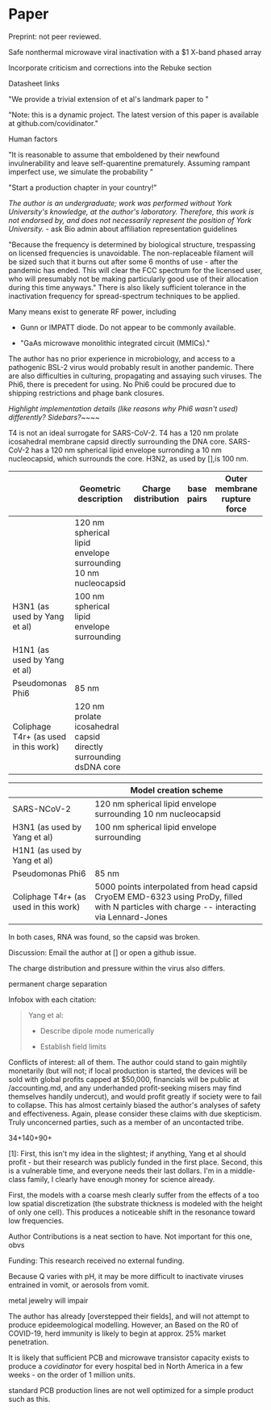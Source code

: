 # Paper

Preprint: not peer reviewed.

Safe nonthermal microwave viral inactivation with a $1 X-band phased array

Incorporate criticism and corrections into the Rebuke section

Datasheet links

"We provide a trivial extension of et al's landmark paper to "

"Note: this is a dynamic project. The latest version of this paper is available at github.com/covidinator."

Human factors

"It is reasonable to assume that emboldened by their newfound invulnerability and leave self-quarentine prematurely. Assuming rampant imperfect use, we simulate the probability "

"Start a production chapter in your country!"

*The author is an undergraduate; work was performed without York University's knowledge, at the author's laboratory. Therefore, this work is not endorsed by, and does not necessarily represent the position of York University.* - ask Bio admin about affiliation representation guidelines

"Because the frequency is determined by biological structure, trespassing on licensed frequencies is unavoidable. The non-replaceable filament will be sized such that it burns out after some 6 months of use - after the pandemic has ended. This will clear the FCC spectrum for the licensed user, who will presumably not be making particularly good use of their allocation during this time anyways." There is also likely sufficient tolerance in the inactivation frequency for spread-spectrum techniques to be applied.

Many means exist to generate RF power, including

- Gunn or IMPATT diode. Do not appear to be commonly available.

- "GaAs microwave monolithic integrated circuit (MMICs)."

The author has no prior experience in microbiology, and access to a pathogenic BSL-2 virus would probably result in another pandemic. There are also difficulties in culturing, propagating and assaying such viruses. The Phi6, there is precedent for using. No Phi6 could be procured due to shipping restrictions and phage bank closures.

*Highlight implementation details (like reasons why Phi6 wasn't used) differently? Sidebars?*~~~~

T4 is not an ideal surrogate for SARS-CoV-2. T4 has a 120 nm prolate icosahedral membrane capsid directly surrounding the DNA core. SARS-CoV-2 has a 120 nm spherical lipid envelope surronding a 10 nm nucleocapsid, which surrounds the core. H3N2, as used by [],is 100 nm.

|                                       | Geometric description                                             | Charge distribution | base pairs | Outer membrane rupture force | Outer membrane Young's Modulus | Force curve | SARS-NCoV-2 |
| ------------------------------------- | ----------------------------------------------------------------- | ------------------- | ---------- | ---------------------------- | ------------------------------ | ----------- | ----------- |
|                                       | 120 nm spherical lipid envelope surrounding 10 nm nucleocapsid    |                     |            |                              |                                | Fig []      |             |
| H3N1 (as used by Yang et al)          | 100 nm spherical lipid envelope surrounding                       |                     |            |                              |                                |             |             |
| H1N1 (as used by Yang et al)          |                                                                   |                     |            |                              |                                |             |             |
| Pseudomonas Phi6                      | 85 nm                                                             |                     |            |                              |                                |             |             |
| Coliphage T4r+ (as used in this work) | 120 nm prolate icosahedral capsid directly surrounding dsDNA core |                     |            |                              |                                |             |             |

|                                       | Model creation scheme                                                                                                                       |
| ------------------------------------- | ------------------------------------------------------------------------------------------------------------------------------------------- |
| SARS-NCoV-2                           | 120 nm spherical lipid envelope surrounding 10 nm nucleocapsid                                                                              |
| H3N1 (as used by Yang et al)          | 100 nm spherical lipid envelope surrounding                                                                                                 |
| H1N1 (as used by Yang et al)          |                                                                                                                                             |
| Pseudomonas Phi6                      | 85 nm                                                                                                                                       |
| Coliphage T4r+ (as used in this work) | 5000 points interpolated from head capsid CryoEM EMD-6323 using ProDy, filled with N particles with charge -- interacting via Lennard-Jones |



In both cases, RNA was found, so the capsid was broken.

Discussion: Email the author at [] or open a github issue.

The charge distribution and pressure within the virus also differs.

permanent charge separation

Infobox with each citation:

> Yang et al:
> 
> - Describe dipole mode numerically
> 
> - Establish field limits

Conflicts of interest: all of them. The author could stand to gain mightily monetarily (but will not; if local production is started, the devices will be sold with global profits capped at $50,000, financials will be public at /accounting.md, and any underhanded profit-seeking misers may find themselves handily undercut), and would profit greatly if society were to fail to collapse. This has almost certainly biased the author's analyses of safety and effectiveness. Again, please consider these claims with due skepticism. Truly unconcerned parties, such as a member of an uncontacted tribe. 

34+140+90+

[1]:  First, this isn't my idea in the slightest; if anything, Yang et al should profit - but their research was publicly funded in the first place. Second, this is a vulnerable time, and everyone needs their last dollars. I'm in a middle-class family, I clearly have enough money for science already.

First, the models with a coarse mesh clearly suffer from the effects of a
too low spatial discretization (the substrate thickness is modeled with the height of only one cell).
This produces a noticeable shift in the resonance toward low frequencies.

Author Contributions is a neat section to have. Not important for this one, obvs

Funding: This research received no external funding.

Because Q varies with pH, it may be more difficult to inactivate viruses entrained in vomit, or aerosols from vomit. 

metal jewelry will impair

The author has already [overstepped their fields], and will not attempt to produce epideemological modelling. However, an  Based on the R0 of COVID-19, herd immunity is likely to begin at approx. 25% market penetration. 

It is likely that sufficient PCB and microwave transistor capacity exists to produce a *covidinator* for every hospital bed in North America in a few weeks - on the order of 1 million units.

standard PCB production lines are not well optimized for a simple product such as this.

